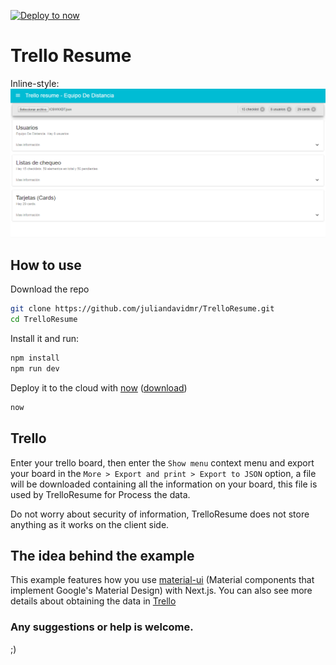 [![Deploy to now](https://deploy.now.sh/static/button.svg)](https://deploy.now.sh/?repo=https://github.com/zeit/next.js/tree/master/examples/with-material-ui)
# Trello Resume

Inline-style: 
![alt text](./screen.PNG "Dashboard TrelloResume")

## How to use

Download the repo

```bash
git clone https://github.com/juliandavidmr/TrelloResume.git
cd TrelloResume
```

Install it and run:

```bash
npm install
npm run dev
```

Deploy it to the cloud with [now](https://zeit.co/now) ([download](https://zeit.co/download))

```bash
now
```

## Trello
Enter your trello board, then enter the `Show menu` context menu and export your board in the `More > Export and print > Export to JSON` option, a file will be downloaded containing all the information on your board, this file is used by TrelloResume for Process the data.

Do not worry about security of information,
TrelloResume does not store anything as it works on the client side.

## The idea behind the example

This example features how you use 
[material-ui](https://github.com/callemall/material-ui)
(Material components that implement Google's Material Design) 
with Next.js. You can also see more details about obtaining 
the data in [Trello](https://trello.com)


### Any suggestions or help is welcome.
;)
